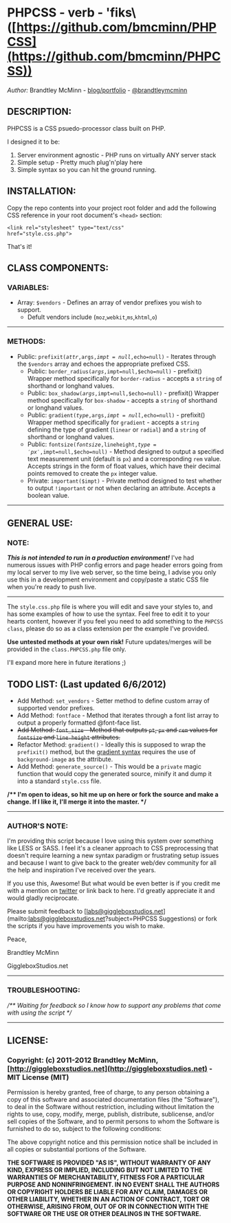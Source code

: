 # PHPCSS - verb - \'fiks\ ([https://github.com/bmcminn/PHPCSS](https://github.com/bmcminn/PHPCSS))

*Author:* Brandtley McMinn - [blog/portfolio](http://giggleboxstudios.net) - [@brandtleymcminn](http://twitter.com/brandtleymcminn)


## DESCRIPTION:
PHPCSS is a CSS psuedo-processor class built on PHP.

I designed it to be:

1. Server environment agnostic - PHP runs on virtually ANY server stack
2. Simple setup - Pretty much plug'n'play here
3. Simple syntax so you can hit the ground running.


## INSTALLATION:
Copy the repo contents into your project root folder and add the following CSS reference in your root document's <code>&lt;head&gt;</code> section:

<code>&lt;link rel="stylesheet" type="text/css" href="style.css.php"&gt;</code>

That's it!


## CLASS COMPONENTS:
### VARIABLES:
* Array: <code>$vendors</code> - Defines an array of vendor prefixes you wish to support.
  * Defult vendors include (<code>moz</code>,<code>webkit</code>,<code>ms</code>,<code>khtml</code>,<code>o</code>)

- - -
### METHODS:
* Public: <code>prefixit($attr,$args,$impt=null,$echo=null)</code> - Iterates through the <code>$vendors</code> array and echoes the appropriate prefixed CSS.
  * Public: <code>border_radius($args,$impt=null,$echo=null)</code> - prefixit() Wrapper method specifically for <code>border-radius</code> - accepts a <code>string</code> of shorthand or longhand values.
  * Public: <code>box_shadow($args,$impt=null,$echo=null)</code> - prefixit() Wrapper method specifically for <code>box-shadow</code> - accepts a <code>string</code> of shorthand or longhand values.
  * Public: <code>gradient($type,$args,$impt=null,$echo=null)</code> - prefixit() Wrapper method specifically for <code>gradient</code> - accepts a <code>string</code> defining the type of gradient (<code>linear</code> or <code>radial</code>) and a <code>string</code> of shorthand or longhand values.
  * Public: <code>fontsize($fontsize,$lineheight,$type='px',$impt=null,$echo=null)</code> - Method designed to output a specified text measurement unit (default is <code>px</code>) and a corresponding <code>rem</code> value. Accepts strings in the form of float values, which have their decimal points removed to create the <code>px</code> integer value.
  * Private: <code>important($impt)</code> - Private method designed to test whether to output <code>!important</code> or not when declaring an attribute. Accepts a boolean value.

- - -

## GENERAL USE:
### NOTE:
__*This is not intended to run in a production environment!*__
I've had numerous issues with PHP config errors and page header errors going from my local server to my live web server, so the time being, I advise you only use this in a development environment and copy/paste a static CSS file when you're ready to push live.

- - -

The <code>style.css.php</code> file is where you will edit and save your styles to, and has some examples of how to use the syntax. Feel free to edit it to your hearts content, however if you feel you need to add something to the <code>PHPCSS class</code>, please do so as a class extension per the example I've provided.

__Use untested methods at your own risk!__ Future updates/merges will be provided in the <code>class.PHPCSS.php</code> file only.

I'll expand more here in future iterations ;)


## TODO LIST: (Last updated 6/6/2012)
* Add Method: <code>set_vendors</code> - Setter method to define custom array of supported vendor prefixes.
* Add Method: <code>fontface</code> - Method that iterates through a font list array to output a properly formatted @font-face list.
* ~~Add Method: <code>font_size</code> - Method that outputs <code>pt</code>, <code>px</code> and <code>rem</code> values for <code>fontsize</code> and <code>line-height</code> attributes.~~
* Refactor Method: <code>gradient()</code> - Ideally this is supposed to wrap the <code>prefixit()</code> method, but the [gradient syntax](https://developer.mozilla.org/en/CSS/linear-gradient) requires the use of <code>background-image</code> as the attribute.
* Add Method: <code>generate_source()</code> - This would be a <code>private</code> magic function that would copy the generated source, minify it and dump it into a standard <code>style.css</code> file.

__/** I'm open to ideas, so hit me up on here or fork the source and make a change. If I like it, I'll merge it into the master. */__



- - -


### AUTHOR'S NOTE:
I'm providing this script because I love using this system over something like LESS or SASS. I feel it's a cleaner approach to CSS preprocessing that doesn't require learning a new syntax paradigm or frustrating setup issues and because I want to give back to the greater web/dev community for all the help and inspiration I've received over the years.

If you use this, Awesome! But what would be even better is if you credit me with a mention on [twitter](http://twitter.com/brandtleymcminn) or link back to here. I'd greatly appreciate it and would gladly reciprocate.

Please submit feedback to [labs@giggleboxstudios.net](mailto:labs@giggleboxstudios.net?subject=PHPCSS Suggestions) or fork the scripts if you have improvements you wish to make.

Peace,

Brandtley McMinn

GiggleboxStudios.net


- - -


### TROUBLESHOOTING:
_/** Waiting for feedback so I know how to support any problems that come with using the script */_


- - -

## LICENSE:

### Copyright: (c) 2011-2012 Brandtley McMinn, [http://giggleboxstudios.net](http://giggleboxstudios.net) - MIT License (MIT)

Permission is hereby granted, free of charge, to any person obtaining a copy of this software and associated documentation files (the "Software"), to deal in the Software without restriction, including without limitation the rights to use, copy, modify, merge, publish, distribute, sublicense, and/or sell copies of the Software, and to permit persons to whom the Software is furnished to do so, subject to the following conditions:

The above copyright notice and this permission notice shall be included in all copies or substantial portions of the Software.

__THE SOFTWARE IS PROVIDED "AS IS", WITHOUT WARRANTY OF ANY KIND, EXPRESS OR IMPLIED, INCLUDING BUT NOT LIMITED TO THE WARRANTIES OF MERCHANTABILITY, FITNESS FOR A PARTICULAR PURPOSE AND NONINFRINGEMENT. IN NO EVENT SHALL THE AUTHORS OR COPYRIGHT HOLDERS BE LIABLE FOR ANY CLAIM, DAMAGES OR OTHER LIABILITY, WHETHER IN AN ACTION OF CONTRACT, TORT OR OTHERWISE, ARISING FROM, OUT OF OR IN CONNECTION WITH THE SOFTWARE OR THE USE OR OTHER DEALINGS IN THE SOFTWARE.__
